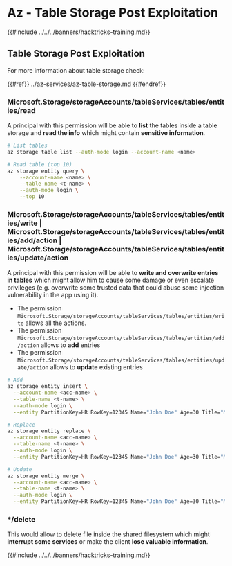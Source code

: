 # Az - Table Storage Post Exploitation

{{#include ../../../banners/hacktricks-training.md}}

## Table Storage Post Exploitation

For more information about table storage check:

{{#ref}}
../az-services/az-table-storage.md
{{#endref}}

### Microsoft.Storage/storageAccounts/tableServices/tables/entities/read

A principal with this permission will be able to **list** the tables inside a table storage and **read the info** which might contain **sensitive information**.

```bash
# List tables
az storage table list --auth-mode login --account-name <name>

# Read table (top 10)
az storage entity query \
    --account-name <name> \
    --table-name <t-name> \
    --auth-mode login \
    --top 10
```

### Microsoft.Storage/storageAccounts/tableServices/tables/entities/write | Microsoft.Storage/storageAccounts/tableServices/tables/entities/add/action | Microsoft.Storage/storageAccounts/tableServices/tables/entities/update/action

A principal with this permission will be able to **write and overwrite entries in tables** which might allow him to cause some damage or even escalate privileges (e.g. overwrite some trusted data that could abuse some injection vulnerability in the app using it).

- The permission `Microsoft.Storage/storageAccounts/tableServices/tables/entities/write` allows all the actions.
- The permission `Microsoft.Storage/storageAccounts/tableServices/tables/entities/add/action` allows to **add** entries
- The permission `Microsoft.Storage/storageAccounts/tableServices/tables/entities/update/action` allows to **update** existing entries

```bash
# Add
az storage entity insert \
  --account-name <acc-name> \
  --table-name <t-name> \
  --auth-mode login \
  --entity PartitionKey=HR RowKey=12345 Name="John Doe" Age=30 Title="Manager"

# Replace
az storage entity replace \
  --account-name <acc-name> \
  --table-name <t-name> \
  --auth-mode login \
  --entity PartitionKey=HR RowKey=12345 Name="John Doe" Age=30 Title="Manager"

# Update
az storage entity merge \
  --account-name <acc-name> \
  --table-name <t-name> \
  --auth-mode login \
  --entity PartitionKey=HR RowKey=12345 Name="John Doe" Age=30 Title="Manager"
```

### \*/delete

This would allow to delete file inside the shared filesystem which might **interrupt some services** or make the client **lose valuable information**.

{{#include ../../../banners/hacktricks-training.md}}





